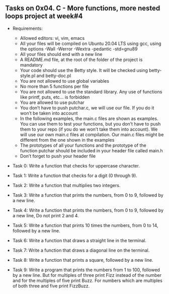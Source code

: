 ## Tasks on 0x04. C - More functions, more nested loops project at week#4

 - Requirements:
	- Allowed editors: vi, vim, emacs
	- All your files will be compiled on Ubuntu 20.04 LTS using gcc, using the options -Wall -Werror -Wextra -pedantic -std=gnu89
	- All your files should end with a new line
	- A README.md file, at the root of the folder of the project is mandatory
	- Your code should use the Betty style. It will be checked using betty-style.pl and betty-doc.pl
	- You are not allowed to use global variables
	- No more than 5 functions per file
	- You are not allowed to use the standard library. Any use of functions like printf, puts, etc… is forbidden
	- You are allowed to use putchar
	- You don’t have to push putchar.c, we will use our file. If you do it won’t be taken into account
	- In the following examples, the main.c files are shown as examples. You can use them to test your functions, but you don’t have to push them to your repo (if you do we won’t take them into account). We will use our own main.c files at compilation. Our main.c files might be different from the one shown in the examples
	- The prototypes of all your functions and the prototype of the function putchar should be included in your header file called main.h
	- Don’t forget to push your header file


 - Task 0: Write a function that checks for uppercase character.
 - Task 1: Write a function that checks for a digit (0 through 9).
 - Task 2: Write a function that multiplies two integers.
 - Task 3: Write a function that prints the numbers, from 0 to 9, followed by a new line.
 - Task 4: Write a function that prints the numbers, from 0 to 9, followed by a new line, Do not print 2 and 4.
 - Task 5: Write a function that prints 10 times the numbers, from 0 to 14, followed by a new line.
 - Task 6: Write a function that draws a straight line in the terminal.
 - Task 7: Write a function that draws a diagonal line on the terminal.
 - Task 8: Write a function that prints a square, followed by a new line.
 - Task 9: Write a program that prints the numbers from 1 to 100, followed by a new line. But for multiples of three print Fizz instead of the number and for the multiples of five print Buzz. For numbers which are multiples of both three and five print FizzBuzz.
